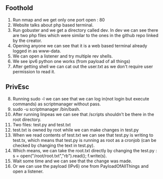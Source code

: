## Foothold

1. Run nmap and we get only one port open : 80
2. Website talks about php based terminal.
3. Run gobuster and we get a directory called dev. In dev we can see there are two php files which were similar to the ones in the github repo linked by the creator.
4. Opening anyone we can see that it is a web based terminal already logged in as www-data.
5. We can open a listener and try multiple rev shells.
6. We see ipv6 python one works (from payload of all things)
7. After getting shell we can cat out the user.txt as we don't require user permission to read it.

## PrivEsc

8. Running sudo -l we can see that we can log in(not login but execute commands) as scriptmanager without pass.
9. sudo -u scriptmanager /bin/bash.
10. After running linpeas we can see that /scripts shouldn't be there in the root directory.
11. Two files: test.py and test.txt
12. test.txt is owned by root while we can make changes in test.py
13. When we read contents of test.txt we can see that test.py is writing to test.tx, which means that test.py is running as root as a cronjob (can be checked by changing the text in test.py).
14. Which means, we can take the root.txt directly by changing the test.py : s = open("/root/root.txt","rb").read(); f.write(s).
15. Wait some time and we can see that the change was made.
16. Or we can use the payload (IPv6) one from PayloadOfAllThings and open a listener. 
